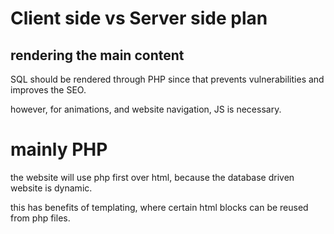 # Client side vs Server side plan

## rendering the main content

SQL should be rendered through PHP since that prevents vulnerabilities and improves the SEO.

however, for animations, and website navigation, JS is necessary.

# mainly PHP

the website will use php first over html, because the database driven website is dynamic.

this has benefits of templating, where certain html blocks can be reused from php files.
